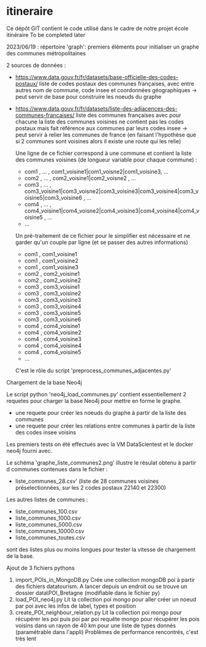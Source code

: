 # itineraire
Ce dépôt GIT contient le code utilisé dans le cadre de notre projet école itinéraire
To be completed later


2023/06/19 :
répertoire 'graph':
premiers éléments pour initialiser un graphe des communes métropolitaines

2 sources de données :

- https://www.data.gouv.fr/fr/datasets/base-officielle-des-codes-postaux/
  liste de codes postaux des communes françaises, avec entre autres nom de commune, code insee 
  et coordonnées géographiques
  -> peut servir de base pour construire les noeuds du graphe

- https://www.data.gouv.fr/fr/datasets/liste-des-adjacences-des-communes-francaises/
  liste des communes françaises avec pour chacune la liste des communes voisines
  ne contient pas les codes postaux mais fait référence aux communes par leurs codes insee
  -> peut servir à relier les communes de france 
  (en faisant l'hypothèse que si 2 communes sont voisines alors il existe une route qui les relie)
  
  Une ligne de ce fichier correspond à une commune et contient la liste des communes voisines 
  (de longueur variable pour chaque commune) :

    - com1 , ... , com1_voisine1|com1_voisne2|com1_voisine3, ...
    - com2 , ... , com2_voisine1|com2_voisne2 , ...
    - com3 , ... , com3_voisine1|com3_voisne2|com3_voisine3|com3_voisine4|com3_voisine5|com3_voisine6 , ...
    - com4 , ... , com4_voisine1|com4_voisne2|com4_voisine3|com4_voisine4|com4_voisine5 , ...
    - ...

  Un pré-traitement de ce fichier pour le simplifier est nécessaire et ne garder qu'un couple par ligne
  (et se passer des autres informations)

    - com1 , com1_voisine1
    - com1 , com1_voisine2
    - com1 , com1_voisine3
    - com2 , com2_voisine1
    - com2 , com2_voisine2
    - com3 , com3_voisine1
    - com3 , com3_voisine2
    - com3 , com3_voisine3
    - com3 , com3_voisine4
    - com3 , com3_voisine5
    - com3 , com3_voisine6
    - com4 , com4_voisine1
    - com4 , com4_voisine2
    - com4 , com4_voisine3
    - com4 , com4_voisine4
    - com4 , com4_voisine5
    - ...
 
    C'est le rôle du script 'preprocess_communes_adjacentes.py'


Chargement de la base Neo4j

Le script python 'neo4j_load_communes.py' contient essentiellement 2 requetes pour charger la base Neo4j 
pour mettre en forme le graphe.
- une requete pour créer les noeuds du graphe à partir de la liste des communes
- une requete pour créer les relations entre communes à partir de la liste des codes insee voisins

Les premiers tests on été effectués avec la VM DataScientest et le docker neo4j fourni avec. 

Le schéma 'graphe_liste_communes2.png' illustre le résulat obtenu à partir d  communes contenues dans le fichier :
- liste_communes_28.csv'
(liste de 28 communes voisines préselectionnées, sur les 2 codes postaux 22140 et 22300)

Les autres listes de communes :
- liste_communes_100.csv
- liste_communes_1000.csv
- liste_communes_5000.csv
- liste_communes_10000.csv
- liste_communes_toutes.csv
  
sont des listes plus ou moins longues pour tester la vitesse de chargement de la base. 

Ajout de 3 fichiers pythons
1) import_POIs_in_MongoDB.py
   Crée une collection mongoDB poi à partir des fichiers datatourism. A lancer depuis un endroit ou se trouve un dossier data\POI_Bretagne (modifiable dans le fichier py)
2) load_POI_neo4j.py
   Lit la collection poi mongo pour aller créer un noeud par poi avec les infos de label, types et position   
3) create_POI_neighbour_relation.py
   Lit la collection poi mongo pour récupérer les poi puis poi par poi requête mongo pour récupérer les pois voisins dans un rayon de 40 km pour une liste de types donnés (paramétrable dans l'appli)
   Problèmes de performance rencontrés, c'est très lent


